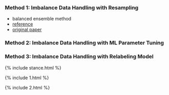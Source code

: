 ### Method 1: Imbalance Data Handling with Resampling
* balanced ensemble method
* [reference](https://imbalanced-learn.org/en/stable/ensemble.html)
* [original paper](https://statistics.berkeley.edu/sites/default/files/tech-reports/666.pdf)

### Method 2: Imbalance Data Handling with ML Parameter Tuning

### Method 3: Imbalance Data Handling with Relabeling Model


{% include stance.html %}

{% include 1.html %}

{% include 2.html %}
